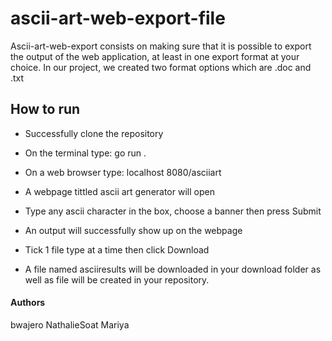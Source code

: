 # ascii-art-web-export-file

Ascii-art-web-export consists on making sure that it is possible to export the output of the web application, at least in one export format at your choice. In our project, we created two format options which are .doc and .txt


## How to run

* Successfully clone the repository

* On the terminal type: go run .
* On a web browser type: localhost 8080/asciiart
* A webpage tittled ascii art generator will open
* Type any ascii character in the box, choose a banner then press Submit
* An output will successfully show up on the webpage
* Tick 1 file type at a time then click Download
* A file named asciiresults will be downloaded in your download folder as well as file will be created in your repository.

#### Authors

bwajero
NathalieSoat
Mariya